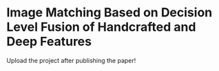 # Image Matching Based on Decision Level Fusion of Handcrafted and Deep Features

Upload the project after publishing the paper!

